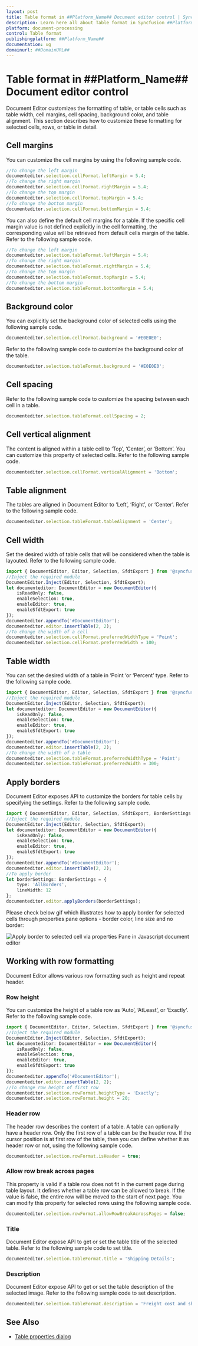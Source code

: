 ```yaml
---
layout: post
title: Table format in ##Platform_Name## Document editor control | Syncfusion
description: Learn here all about Table format in Syncfusion ##Platform_Name## Document editor control of Syncfusion Essential JS 2 and more.
platform: document-processing
control: Table format 
publishingplatform: ##Platform_Name##
documentation: ug
domainurl: ##DomainURL##
---
```


# Table format in ##Platform_Name## Document editor control

Document Editor customizes the formatting of table, or table cells such as table width, cell margins, cell spacing, background color, and table alignment. This section describes how to customize these formatting for selected cells, rows, or table in detail.

## Cell margins

You can customize the cell margins by using the following sample code.

```ts
//To change the left margin
documenteditor.selection.cellFormat.leftMargin = 5.4;
//To change the right margin
documenteditor.selection.cellFormat.rightMargin = 5.4;
//To change the top margin
documenteditor.selection.cellFormat.topMargin = 5.4;
//To change the bottom margin
documenteditor.selection.cellFormat.bottomMargin = 5.4;
```

You can also define the default cell margins for a table. If the specific cell margin value is not defined explicitly in the cell formatting, the corresponding value will be retrieved from default cells margin of the table. Refer to the following sample code.

```ts
//To change the left margin
documenteditor.selection.tableFormat.leftMargin = 5.4;
//To change the right margin
documenteditor.selection.tableFormat.rightMargin = 5.4;
//To change the top margin
documenteditor.selection.tableFormat.topMargin = 5.4;
//To change the bottom margin
documenteditor.selection.tableFormat.bottomMargin = 5.4;
```

## Background color

You can explicitly set the background color of selected cells using the following sample code.

```ts
documenteditor.selection.cellFormat.background = '#E0E0E0';
```

Refer to the following sample code to customize the background color of the table.

```ts
documenteditor.selection.tableFormat.background = '#E0E0E0';
```

## Cell spacing

Refer to the following sample code to customize the spacing between each cell in a table.

```ts
documenteditor.selection.tableFormat.cellSpacing = 2;
```

## Cell vertical alignment

The content is aligned within a table cell to ‘Top’, ‘Center’, or ‘Bottom’. You can customize this property of selected cells. Refer to the following sample code.

```ts
documenteditor.selection.cellFormat.verticalAlignment = 'Bottom';
```

## Table alignment

The tables are aligned in Document Editor to ‘Left’, ‘Right’, or ‘Center’. Refer to the following sample code.

```ts
documenteditor.selection.tableFormat.tableAlignment = 'Center';
```

## Cell width

Set the desired width of table cells that will be considered when the table is layouted. Refer to the following sample code.

```ts
import { DocumentEditor, Editor, Selection, SfdtExport } from '@syncfusion/ej2-documenteditor';
//Inject the required module
DocumentEditor.Inject(Editor, Selection, SfdtExport);
let documenteditor: DocumentEditor = new DocumentEditor({
    isReadOnly: false,
    enableSelection: true,
    enableEditor: true,
    enableSfdtExport: true
});
documenteditor.appendTo('#DocumentEditor');
documenteditor.editor.insertTable(2, 2);
//To change the width of a cell
documenteditor.selection.cellFormat.preferredWidthType = 'Point';
documenteditor.selection.cellFormat.preferredWidth = 100;
```

## Table width

You can set the desired width of a table in ‘Point ‘or ‘Percent’ type. Refer to the following sample code.

```ts
import { DocumentEditor, Editor, Selection, SfdtExport } from '@syncfusion/ej2-documenteditor';
//Inject the required module
DocumentEditor.Inject(Editor, Selection, SfdtExport);
let documenteditor: DocumentEditor = new DocumentEditor({
    isReadOnly: false,
    enableSelection: true,
    enableEditor: true,
    enableSfdtExport: true
});
documenteditor.appendTo('#DocumentEditor');
documenteditor.editor.insertTable(2, 2);
//To change the width of a table
documenteditor.selection.tableFormat.preferredWidthType = 'Point';
documenteditor.selection.tableFormat.preferredWidth = 300;
```

## Apply borders

Document Editor exposes API to customize the borders for table cells by specifying the settings. Refer to the following sample code.

```ts
import { DocumentEditor, Editor, Selection, SfdtExport, BorderSettings } from '@syncfusion/ej2-documenteditor';
//Inject the required module
DocumentEditor.Inject(Editor, Selection, SfdtExport);
let documenteditor: DocumentEditor = new DocumentEditor({
    isReadOnly: false,
    enableSelection: true,
    enableEditor: true,
    enableSfdtExport: true
});
documenteditor.appendTo('#DocumentEditor');
documenteditor.editor.insertTable(2, 2);
//To apply border
let borderSettings: BorderSettings = {
    type: 'AllBorders',
    lineWidth: 12
};
documenteditor.editor.applyBorders(borderSettings);
```

Please check below gif which illustrates how to apply border for selected cells through properties pane options - border color, line size and no border:

![Apply border to selected cell via properties Pane in Javascript document editor](images/ApplyBorderToSelectedCell_viaPropertiesPane.gif)

## Working with row formatting

Document Editor allows various row formatting such as height and repeat header.

### Row height

You can customize the height of a table row as ‘Auto’, ‘AtLeast’, or ‘Exactly’. Refer to the following sample code.

```ts
import { DocumentEditor, Editor, Selection, SfdtExport } from '@syncfusion/ej2-documenteditor';
//Inject the required module
DocumentEditor.Inject(Editor, Selection, SfdtExport);
let documenteditor: DocumentEditor = new DocumentEditor({
    isReadOnly: false,
    enableSelection: true,
    enableEditor: true,
    enableSfdtExport: true
});
documenteditor.appendTo('#DocumentEditor');
documenteditor.editor.insertTable(2, 2);
//To change row height of first row
documenteditor.selection.rowFormat.heightType = 'Exactly';
documenteditor.selection.rowFormat.height = 20;
```

### Header row

The header row describes the content of a table. A table can optionally have a header row. Only the first row of a table can be the header row. If the cursor position is at first row of the table, then you can define whether it as header row or not, using the following sample code.

```ts
documenteditor.selection.rowFormat.isHeader = true;
```

### Allow row break across pages

This property is valid if a table row does not fit in the current page during table layout. It defines whether a table row can be allowed to break. If the value is false, the entire row will be moved to the start of next page. You can modify this property for selected rows using the following sample code.

```ts
documenteditor.selection.rowFormat.allowRowBreakAcrossPages = false;
```

### Title

Document Editor expose API to get or set the table title of the selected table. Refer to the following sample code to set title.

```ts
documenteditor.selection.tableFormat.title = 'Shipping Details';
```

### Description

Document Editor expose API to get or set the table description of the selected image. Refer to the following sample code to set description.

```ts
documenteditor.selection.tableFormat.description = 'Freight cost and shipping details';
```

## See Also

* [Table properties dialog](./dialog#table-properties-dialog)